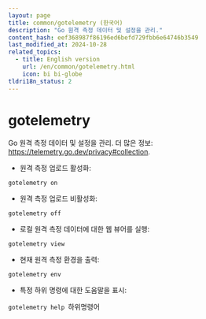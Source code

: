 ```yaml
---
layout: page
title: common/gotelemetry (한국어)
description: "Go 원격 측정 데이터 및 설정을 관리."
content_hash: eef368987f86196ed6befd729fbb6e64746b3549
last_modified_at: 2024-10-28
related_topics:
  - title: English version
    url: /en/common/gotelemetry.html
    icon: bi bi-globe
tldri18n_status: 2
---
```

# gotelemetry

Go 원격 측정 데이터 및 설정을 관리.
더 많은 정보: <https://telemetry.go.dev/privacy#collection>.

- 원격 측정 업로드 활성화:

`gotelemetry on`

- 원격 측정 업로드 비활성화:

`gotelemetry off`

- 로컬 원격 측정 데이터에 대한 웹 뷰어를 실행:

`gotelemetry view`

- 현재 원격 측정 환경을 출력:

`gotelemetry env`

- 특정 하위 명령에 대한 도움말을 표시:

`gotelemetry help `<span class="tldr-var badge badge-pill bg-dark-lm bg-white-dm text-white-lm text-dark-dm font-weight-bold">하위명령어</span>
